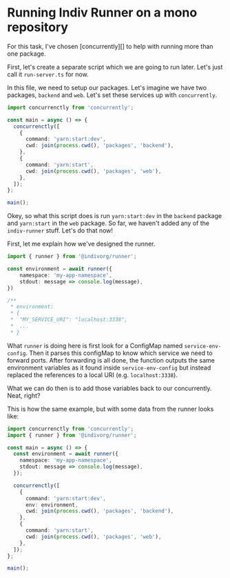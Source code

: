 # Running Indiv Runner on a mono repository

For this task, I've chosen [concurrently][] to help with running more than one
package.

First, let's create a separate script which we are going to run later. Let's
just call it `run-server.ts` for now.

In this file, we need to setup our packages. Let's imagine we have two packages,
`backend` and `web`. Let's set these services up with `concurrently`.

```typescript
import concurrenctly from 'concurrently';

const main = async () => {
  concurrenctly([
    {
      command: 'yarn:start:dev',
      cwd: join(process.cwd(), 'packages', 'backend'),
    },
    {
      command: 'yarn:start',
      cwd: join(process.cwd(), 'packages', 'web'),
    },
  ]);
};

main();
```

Okey, so what this script does is run `yarn:start:dev` in the `backend` package
and `yarn:start` in the `web` package. So far, we haven't added any of the
`indiv-runner` stuff. Let's do that now!

First, let me explain how we've designed the runner.

```typescript
import { runner } from '@indivorg/runner';

const environment = await runner({
    namespace: 'my-app-namespace',
    stdout: message => console.log(message),
})

/**
 * environment:
 * {
 *  "MY_SERVICE_URI": "localhost:3338",
 *  ...
 * }

```

What `runner` is doing here is first look for a ConfigMap named
`service-env-config`. Then it parses this configMap to know which service we
need to forward ports. After forwarding is all done, the function outputs the
same environment variables as it found inside `service-env-config` but instead
replaced the references to a local URI (e.g. `localhost:3338`).

What we can do then is to add those variables back to our concurrently. Neat,
right?

This is how the same example, but with some data from the runner looks like:

```typescript
import concurrenctly from 'concurrently';
import { runner } from '@indivorg/runner';

const main = async () => {
  const environment = await runner({
    namespace: 'my-app-namespace',
    stdout: message => console.log(message),
  });

  concurrenctly([
    {
      command: 'yarn:start:dev',
      env: environment,
      cwd: join(process.cwd(), 'packages', 'backend'),
    },
    {
      command: 'yarn:start',
      cwd: join(process.cwd(), 'packages', 'web'),
    },
  ]);
};

main();
```